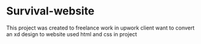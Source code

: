 # Survival-website
This project was created to freelance work in upwork
client want to convert an xd design to website
used html and css in project
